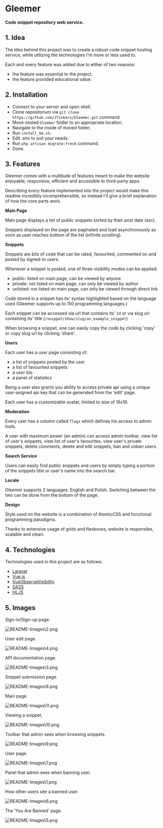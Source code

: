 # Gleemer

**Code snippet repository web service.**

## 1. Idea

The idea behind this project was to create a robust code snippet hosting service, while utilizing the technologies I'm more or less used to.

Each and every feature was added due to either of two reasons:

- the feature was essential to the project.
- the feature provided educational value.

## 2. Installation

- Connect to your server and open shell.
- Clone repositorium via `git clone https://github.com/JTinkers/Gleemer.git` command.
- Move nested `Gleemer` folder to an appropriate location.
- Navigate to the inside of moved folder.
- Run `install_me.sh`.
- Edit .env to suit your needs.
- Run `php artisan migrate:fresh` command.
- Done.

## 3. Features

Gleemer comes with a multitude of features meant to make the website enjoyable, responsive, efficient and accessible to third-party apps.

Describing every feature implemented into the project would make this readme incredibly incomprehensible, so instead I'll give a brief explanation of how the core parts work.



**Main Page**

Main page displays a list of public snippets sorted by their post date (asc).

Snippets displayed on the page are paginated and load asynchronously as soon as user reaches bottom of the list (infinite scrolling).



**Snippets**

Snippets are bits of code that can be rated, favourited, commented on and posted by signed-in users.

Whenever a snippet is posted, one of three visibility modes can be applied:

- public: listed on main page, can be viewed by anyone
- private: not listed on main page, can only be viewed by author
- unlisted: not listed on main page, can only be viewed through direct link

Code stored in a snippet has its' syntax highlighted based on the language used (Gleemer supports up to 150 programming languages.)

Each snippet can be accessed via url that contains its' `Id` or via slug url containing its' title (`/snippet/show/slug/an_example_snippet`)

When browsing a snippet, one can easily copy the code by clicking 'copy' or copy slug url by clicking 'share'.



**Users**

Each user has a user page consisting of:

- a list of snippets posted by the user
- a list of favourited snippets
- a user bio
- a panel of statistics

Being a user also grants you ability to access private api using a unique user-asigned api key that can be generated from the 'edit' page.

Each user has a customizable avatar, limited to size of 16x16.



**Moderation**

Every user has a column called `flags` which defines his access to admin tools.

A user with maximum power (an admin) can access admin toolbar, view list of user's snippets, view list of user's favourites, view user's private snippets, delete comments, delete and edit snippets, ban and unban users.



**Search Service**

Users can easily find public snippets and users by simply typing a portion of the snippets title or user's name into the search bar.



**Locale**

Gleemer supports 2 languages: English and Polish.
Switching between the two can be done from the bottom of the page.



**Design**

Style used on the website is a combination of AtomicCSS and functional programming paradigms.

Thanks to extensive usage of grids and flexboxes, website is responsibe, scalable and clean.



## 4. Technologies

Technologies used in this project are as follows:

- [Laravel](https://laravel.com/)
- [Vue.js](https://vuejs.org/)
- [VueObserveVisibility](https://github.com/Akryum/vue-observe-visibility)
- [SASS](https://sass-lang.com/)
- [HLJS]([https://highlightjs.org](https://highlightjs.org/))



## 5. Images

Sign-in/Sign-up page.

![README-Images\2.png](https://github.com/JTinkers/Gleemer/blob/master/README-Images/2.png)

User edit page.

![README-Images\4.png](https://github.com/JTinkers/Gleemer/blob/master/README-Images/4.png)

API documentation page.

![README-Images\3.png](https://github.com/JTinkers/Gleemer/blob/master/README-Images/3.png)

Snippet submission page.

![README-Images\8.png](https://github.com/JTinkers/Gleemer/blob/master/README-Images/8.png)

Main page.

![README-Images\11.png](https://github.com/JTinkers/Gleemer/blob/master/README-Images/11.png)

Viewing a snippet.

![README-Images\10.png](https://github.com/JTinkers/Gleemer/blob/master/README-Images/10.png)

Toolbar that admin sees when browsing snippets.

![README-Images\9.png](https://github.com/JTinkers/Gleemer/blob/master/README-Images/9.png)

User page.

![README-Images\7.png](https://github.com/JTinkers/Gleemer/blob/master/README-Images/7.png)

Panel that admin sees when banning user.

![README-Images\1.png](https://github.com/JTinkers/Gleemer/blob/master/README-Images/1.png)

How other users see a banned user.

![README-Images\6.png](https://github.com/JTinkers/Gleemer/blob/master/README-Images/6.png)

The 'You Are Banned' page.

![README-Images\5.png](https://github.com/JTinkers/Gleemer/blob/master/README-Images/5.png)
